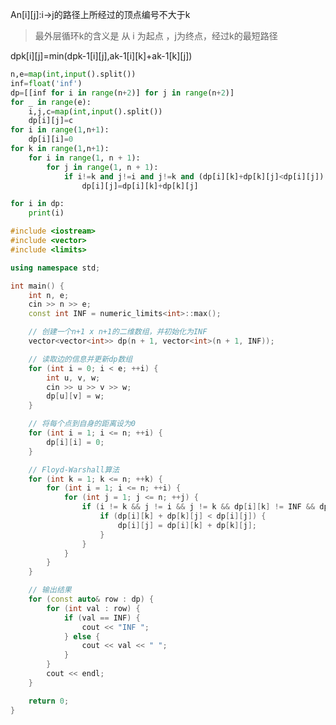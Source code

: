 <!--
 * @Author: Z-Es-0 141395766+Z-Es-0@users.noreply.github.com
 * @Date: 2024-04-28 18:13:19
 * @LastEditors: Z-Es-0 141395766+Z-Es-0@users.noreply.github.com
 * @LastEditTime: 2024-08-03 21:06:04
 * @FilePath: \Algorithm-learning-and-communication\算法\图论\Floyd.md
 * @Description: 这是默认设置,请设置`customMade`, 打开koroFileHeader查看配置 进行设置: https://github.com/OBKoro1/koro1FileHeader/wiki/%E9%85%8D%E7%BD%AE
-->
An[i][j]:i->j的路径上所经过的顶点编号不大于k

> 最外层循环k的含义是 从 i 为起点 ，j为终点，经过k的最短路径

dpk[i][j]=min(dpk-1[i][j],ak-1[i][k]+ak-1[k][j])

```python
n,e=map(int,input().split())
inf=float('inf')
dp=[[inf for i in range(n+2)] for j in range(n+2)]
for _ in range(e):
    i,j,c=map(int,input().split())
    dp[i][j]=c
for i in range(1,n+1):
    dp[i][i]=0
for k in range(1,n+1):
    for i in range(1, n + 1):
        for j in range(1, n + 1):
            if i!=k and j!=i and j!=k and (dp[i][k]+dp[k][j]<dp[i][j]):
                dp[i][j]=dp[i][k]+dp[k][j]

for i in dp:
    print(i)
```

```cpp
#include <iostream>
#include <vector>
#include <limits>

using namespace std;

int main() {
    int n, e;
    cin >> n >> e;
    const int INF = numeric_limits<int>::max();

    // 创建一个n+1 x n+1的二维数组，并初始化为INF
    vector<vector<int>> dp(n + 1, vector<int>(n + 1, INF));

    // 读取边的信息并更新dp数组
    for (int i = 0; i < e; ++i) {
        int u, v, w;
        cin >> u >> v >> w;
        dp[u][v] = w;
    }

    // 将每个点到自身的距离设为0
    for (int i = 1; i <= n; ++i) {
        dp[i][i] = 0;
    }

    // Floyd-Warshall算法
    for (int k = 1; k <= n; ++k) {
        for (int i = 1; i <= n; ++i) {
            for (int j = 1; j <= n; ++j) {
                if (i != k && j != i && j != k && dp[i][k] != INF && dp[k][j] != INF) {
                    if (dp[i][k] + dp[k][j] < dp[i][j]) {
                        dp[i][j] = dp[i][k] + dp[k][j];
                    }
                }
            }
        }
    }

    // 输出结果
    for (const auto& row : dp) {
        for (int val : row) {
            if (val == INF) {
                cout << "INF ";
            } else {
                cout << val << " ";
            }
        }
        cout << endl;
    }

    return 0;
}
```